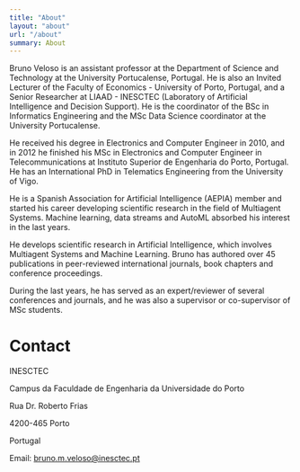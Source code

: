 ```yaml
---
title: "About"
layout: "about"
url: "/about"
summary: About
---
```



Bruno Veloso is an assistant professor at the Department of Science and Technology at the University Portucalense, Portugal. He is also an Invited Lecturer of the Faculty of Economics - University of Porto, Portugal, and a Senior Researcher at LIAAD - INESCTEC (Laboratory of Artificial Intelligence and Decision Support). He is the coordinator of the BSc in Informatics Engineering and the MSc Data Science coordinator at the University Portucalense.

He received his degree in Electronics and Computer Engineer in 2010, and in 2012 he finished his MSc in Electronics and Computer Engineer in Telecommunications at  Instituto Superior de Engenharia do Porto, Portugal. He has an International PhD in Telematics Engineering from the University of Vigo.

He is a Spanish Association for Artificial Intelligence (AEPIA) member and started his career developing scientific research in the field of Multiagent Systems. Machine learning, data streams and AutoML absorbed his interest in the last years.

He develops scientific research in Artificial Intelligence, which involves Multiagent Systems and Machine Learning. Bruno has authored over 45 publications in peer-reviewed international journals, book chapters and conference proceedings.

During the last years, he has served as an expert/reviewer of several conferences and journals, and he was also a supervisor or co-supervisor of MSc students.

# Contact
INESCTEC

Campus da Faculdade de Engenharia da Universidade do Porto

Rua Dr. Roberto Frias

4200-465 Porto

Portugal

Email: bruno.m.veloso@inesctec.pt
